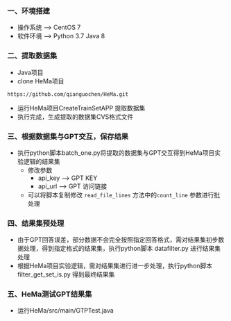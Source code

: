 ### 一、环境搭建
* 操作系统 --> CentOS 7
* 软件环境 --> Python 3.7 Java 8

### 二、提取数据集
* Java项目
* clone HeMa项目
```
https://github.com/qianguochen/HeMa.git
```
* 运行HeMa项目CreateTrainSetAPP 提取数据集
* 执行完成，生成提取的数据集CVS格式文件

### 三、根据数据集与GPT交互，保存结果
* 执行python脚本batch_one.py将提取的数据集与GPT交互得到HeMa项目实验逻辑的结果集
  * 修改参数 
    * api_key --> GPT KEY 
    * api_url --> GPT 访问链接
  * 可以将脚本复制修改 `read_file_lines` 方法中的`count_line` 参数进行批处理
### 四、结果集预处理
* 由于GPT回答误差，部分数据不会完全按照指定回答格式，需对结果集初步数据处理，得到指定格式的结果集，执行python脚本 datafilter.py 进行结果集处理
* 根据HeMa项目实验逻辑，需对结果集进行进一步处理，执行python脚本 filter_get_set_is.py 得到最终结果集
### 五、HeMa测试GPT结果集
* 运行HeMa/src/main/GTPTest.java